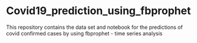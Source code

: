 # Covid19_prediction_using_fbprophet
This repository contains the data set and notebook for the predictions of covid confirmed cases by using fbprophet - time series analysis 

